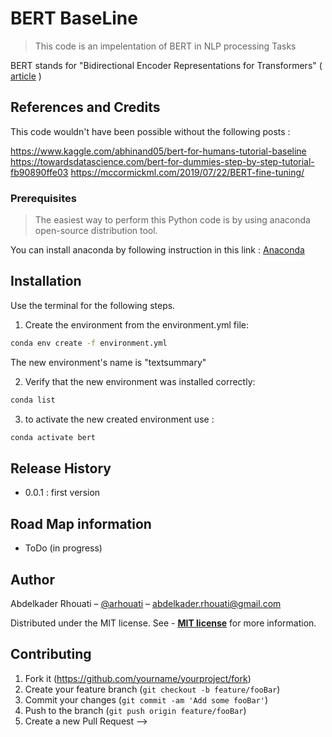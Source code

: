 # BERT BaseLine

> This code is an impelentation of BERT in NLP processing Tasks

BERT stands for "Bidirectional Encoder Representations for Transformers" ( [article](https://arxiv.org/abs/1810.04805) )

## References and Credits

This code wouldn't have been possible without the following posts : 

https://www.kaggle.com/abhinand05/bert-for-humans-tutorial-baseline
https://towardsdatascience.com/bert-for-dummies-step-by-step-tutorial-fb90890ffe03
https://mccormickml.com/2019/07/22/BERT-fine-tuning/

### Prerequisites

> The easiest way to perform this Python code is by using anaconda open-source distribution tool.

You can install anaconda by following instruction in this link :
[Anaconda](https://www.anaconda.com/distribution/)

## Installation

Use the terminal for the following steps.

1. Create the environment from the environment.yml file:

```sh
conda env create -f environment.yml
```
The new environment's name is "textsummary"

2. Verify that the new environment was installed correctly:

```sh
conda list
```

3. to activate the new created environment use :

```sh
conda activate bert
```

## Release History

* 0.0.1 : first version

## Road Map information

* ToDo (in progress)

## Author

Abdelkader Rhouati – [@arhouati](https://twitter.com/arhouati) – abdelkader.rhouati@gmail.com

Distributed under the MIT license. See - **[MIT license](http://opensource.org/licenses/mit-license.php)** for more information.

## Contributing

1. Fork it (<https://github.com/yourname/yourproject/fork>)
2. Create your feature branch (`git checkout -b feature/fooBar`)
3. Commit your changes (`git commit -am 'Add some fooBar'`)
4. Push to the branch (`git push origin feature/fooBar`)
5. Create a new Pull Request
-->

<!-- Markdown link & img dfn's -->

<!--
[npm-image]: https://img.shields.io/npm/v/datadog-metrics.svg?style=flat-square
[npm-url]: https://npmjs.org/package/datadog-metrics
[npm-downloads]: https://img.shields.io/npm/dm/datadog-metrics.svg?style=flat-square
[travis-image]: https://img.shields.io/travis/dbader/node-datadog-metrics/master.svg?style=flat-square
[travis-url]: https://travis-ci.org/dbader/node-datadog-metrics
[wiki]: https://github.com/yourname/yourproject/wiki
-->

<!--
**Badges will go here**

[![NPM Version][npm-image]][npm-url]
[![Build Status][travis-image]][travis-url]
[![Downloads Stats][npm-downloads]][npm-url]
[![Build Status](http://img.shields.io/travis/badges/badgerbadgerbadger.svg?style=flat-square)](https://travis-ci.org/badges/badgerbadgerbadger)
[![Dependency Status](http://img.shields.io/gemnasium/badges/badgerbadgerbadger.svg?style=flat-square)](https://gemnasium.com/badges/badgerbadgerbadger)
[![Coverage Status](http://img.shields.io/coveralls/badges/badgerbadgerbadger.svg?style=flat-square)](https://coveralls.io/r/badges/badgerbadgerbadger)
[![Code Climate](http://img.shields.io/codeclimate/github/badges/badgerbadgerbadger.svg?style=flat-square)](https://codeclimate.com/github/badges/badgerbadgerbadger)
[![Github Issues](http://githubbadges.herokuapp.com/badges/badgerbadgerbadger/issues.svg?style=flat-square)](https://github.com/badges/badgerbadgerbadger/issues)
[![Pending Pull-Requests](http://githubbadges.herokuapp.com/badges/badgerbadgerbadger/pulls.svg?style=flat-square)](https://github.com/badges/badgerbadgerbadger/pulls)
[![Gem Version](http://img.shields.io/gem/v/badgerbadgerbadger.svg?style=flat-square)](https://rubygems.org/gems/badgerbadgerbadger)
[![License](http://img.shields.io/:license-mit-blue.svg?style=flat-square)](http://badges.mit-license.org) [![Badges](http://img.shields.io/:badges-9/9-ff6799.svg?style=flat-square)](https://github.com/badges/badgerbadgerbadger)

- For more on these wonderful ~~badgers~~ badges, refer to <a href="http://badges.github.io/badgerbadgerbadger/" target="_blank">`badgerbadgerbadger`</a>.
-->
